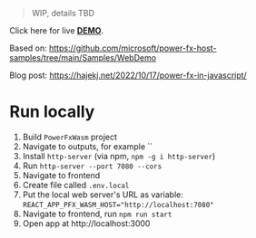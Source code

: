 > WIP, details TBD

Click here for live [**DEMO**](https://networg.github.io/power-fx-wasm-demo/).

Based on: https://github.com/microsoft/power-fx-host-samples/tree/main/Samples/WebDemo

Blog post: https://hajekj.net/2022/10/17/power-fx-in-javascript/

# Run locally

1. Build `PowerFxWasm` project
1. Navigate to outputs, for example ``
1. Install `http-server` (via npm, `npm -g i http-server`)
1. Run `http-server --port 7080 --cors`
1. Navigate to frontend
1. Create file called `.env.local`
1. Put the local web server's URL as variable: `REACT_APP_PFX_WASM_HOST="http://localhost:7080"`
1. Navigate to frontend, run `npm run start`
1. Open app at http://localhost:3000
